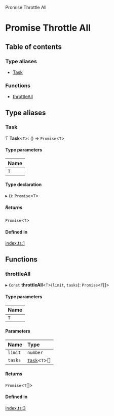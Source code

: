 Promise Throttle All

# Promise Throttle All

## Table of contents

### Type aliases

- [Task](README.md#task)

### Functions

- [throttleAll](README.md#throttleall)

## Type aliases

### Task

Ƭ **Task**<`T`\>: () => `Promise`<`T`\>

#### Type parameters

| Name |
| :------ |
| `T` |

#### Type declaration

▸ (): `Promise`<`T`\>

##### Returns

`Promise`<`T`\>

#### Defined in

[index.ts:1](https://github.com/robinpokorny/promise-throttle-all/blob/237e8d8/src/index.ts#L1)

## Functions

### throttleAll

▸ `Const` **throttleAll**<`T`\>(`limit`, `tasks`): `Promise`<`T`[]\>

#### Type parameters

| Name |
| :------ |
| `T` |

#### Parameters

| Name | Type |
| :------ | :------ |
| `limit` | `number` |
| `tasks` | [`Task`](README.md#task)<`T`\>[] |

#### Returns

`Promise`<`T`[]\>

#### Defined in

[index.ts:3](https://github.com/robinpokorny/promise-throttle-all/blob/237e8d8/src/index.ts#L3)
